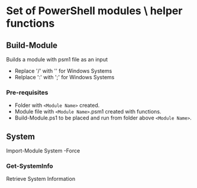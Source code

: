 # Set of PowerShell modules \ helper functions

## Build-Module

Builds a module with psm1 file as an input  

* Replace '/' with '\' for Windows Systems  
* Relplace ':' with ';' for Windows Systems

### Pre-requisites

* Folder with `<Module Name>` created.  
* Module file with `<Module Name>`.psm1 created with functions.  
* Build-Module.ps1 to be placed and run from folder above `<Module Name>`.  

## System

Import-Module System -Force

### Get-SystemInfo

Retrieve System Information
